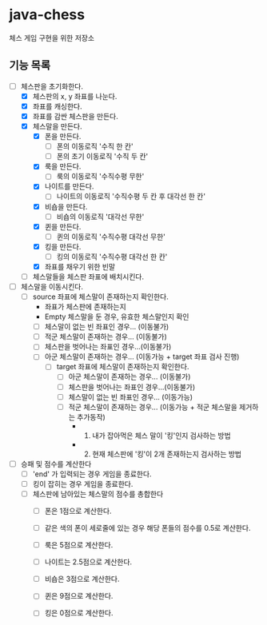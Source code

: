 # java-chess
체스 게임 구현을 위한 저장소

## 기능 목록

- [ ] 체스판을 초기화한다.
    - [x] 체스판의 x, y 좌표를 나눈다.
    - [x] 좌표를 캐싱한다.
    - [x] 좌표를 감싼 체스판을 만든다.
    - [x] 체스말을 만든다.
        - [x] 폰을 만든다.
            - [ ] 폰의 이동로직 '수직 한 칸'
            - [ ] 폰의 초기 이동로직 '수직 두 칸'
        - [x] 룩을 만든다.
            - [ ] 룩의 이동로직 '수직수평 무한'
        - [x] 나이트를 만든다.
            - [ ] 나이트의 이동로직 '수직수평 두 칸 후 대각선 한 칸'
        - [x] 비숍을 만든다.
            - [ ] 비숍의 이동로직 '대각선 무한'
        - [x] 퀸을 만든다.
            - [ ] 퀸의 이동로직 '수직수평 대각선 무한'
        - [x] 킹을 만든다.
            - [ ] 킹의 이동로직 '수직수평 대각선 한 칸'
        - [x] 좌표를 채우기 위한 빈말
    - [ ] 체스말들을 체스판 좌표에 배치시킨다.
- [ ] 체스말을 이동시킨다.
    - [ ] source 좌표에 체스말이 존재하는지 확인한다.
        - 좌표가 체스판에 존재하는지
        - Empty 체스말을 둔 경우, 유효한 체스말인지 확인
        - [ ] 체스말이 없는 빈 좌표인 경우... (이동불가)
        - [ ] 적군 체스말이 존재하는 경우...  (이동불가)
        - [ ] 체스판을 벗어나는 좌표인 경우...(이동불가)
        - [ ] 아군 체스말이 존재하는 경우... (이동가능 + target 좌표 검사 진행)
            - [ ] target 좌표에 체스말이 존재하는지 확인한다.
                - [ ] 아군 체스말이 존재하는 경우... (이동불가)
                - [ ] 체스판을 벗어나는 좌표인 경우...(이동불가)
                - [ ] 체스말이 없는 빈 좌표인 경우... (이동가능)
                - [ ] 적군 체스말이 존재하는 경우...  (이동가능 + 적군 체스말을 제거하는 추가동작)
                    - 1. 내가 잡아먹은 체스 말이 '킹'인지 검사하는 방법
                    - 2. 현재 체스판에 '킹'이 2개 존재하는지 검사하는 방법
- [ ] 승패 및 점수를 계산한다
    - [ ] 'end' 가 입력되는 경우 게임을 종료한다.
    - [ ] 킹이 잡히는 경우 게임을 종료한다.
    - [ ] 체스판에 남아있는 체스말의 점수를 총합한다
        - [ ] 폰은 1점으로 계산한다.
        - [ ] 같은 색의 폰이 세로줄에 있는 경우 해당 폰들의 점수를 0.5로 계산한다.
        - [ ] 룩은 5점으로 계산한다.
        - [ ] 나이트는 2.5점으로 계산한다.
        - [ ] 비숍은 3점으로 계산한다.
        - [ ] 퀸은 9점으로 계산한다.
        - [ ] 킹은 0점으로 계산한다.
    